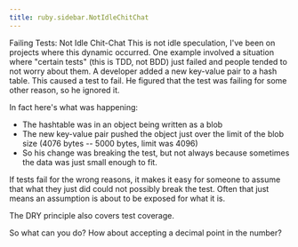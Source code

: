 ```yaml
---
title: ruby.sidebar.NotIdleChitChat
---
```

<span class="sidebar_title"> Failing Tests: Not Idle Chit-Chat</span>
This is not idle speculation, I've been on projects where this dynamic occurred. One example involved a situation where "certain tests" (this is TDD, not BDD) just failed and people tended to not worry about them. A developer added a new key-value pair to a hash table. This caused a test to fail. He figured that the test was failing for some other reason, so he ignored it.

In fact here's what was happening:
* The hashtable was in an object being written as a blob
* The new key-value pair pushed the object just over the limit of the blob size (4076 bytes -- 5000 bytes, limit was 4096)
* So his change was breaking the test, but not always because sometimes the data was just small enough to fit.

If tests fail for the wrong reasons, it makes it easy for someone to assume that what they just did could not possibly break the test. Often that just means an assumption is about to be exposed for what it is.

The DRY principle also covers test coverage.

So what can you do? How about accepting a decimal point in the number?
 
